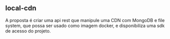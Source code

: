 ## local-cdn

A proposta é criar uma api rest que manipule uma CDN com MongoDB e file system, que possa ser usado como imagem docker, e disponibiliza uma sdk de acesso do projeto.
